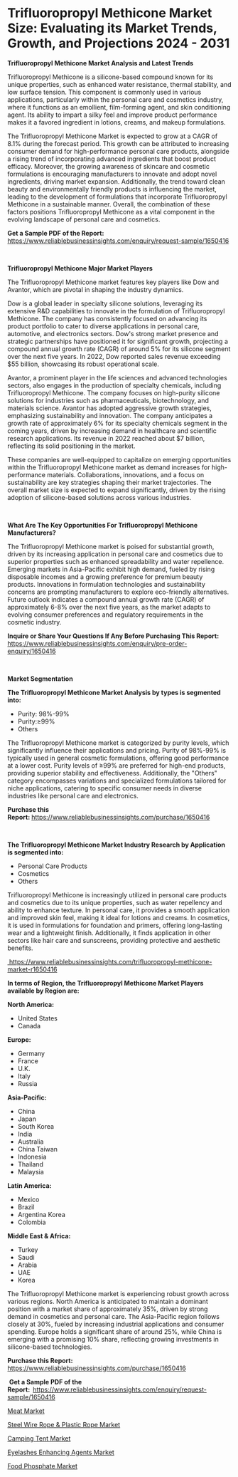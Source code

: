 <p><h1>Trifluoropropyl Methicone Market Size: Evaluating its Market Trends, Growth, and Projections 2024 - 2031</h1></p><p><strong>Trifluoropropyl Methicone Market Analysis and Latest Trends</strong></p>
<p><p>Trifluoropropyl Methicone is a silicone-based compound known for its unique properties, such as enhanced water resistance, thermal stability, and low surface tension. This component is commonly used in various applications, particularly within the personal care and cosmetics industry, where it functions as an emollient, film-forming agent, and skin conditioning agent. Its ability to impart a silky feel and improve product performance makes it a favored ingredient in lotions, creams, and makeup formulations.</p><p>The Trifluoropropyl Methicone Market is expected to grow at a CAGR of 8.1% during the forecast period. This growth can be attributed to increasing consumer demand for high-performance personal care products, alongside a rising trend of incorporating advanced ingredients that boost product efficacy. Moreover, the growing awareness of skincare and cosmetic formulations is encouraging manufacturers to innovate and adopt novel ingredients, driving market expansion. Additionally, the trend toward clean beauty and environmentally friendly products is influencing the market, leading to the development of formulations that incorporate Trifluoropropyl Methicone in a sustainable manner. Overall, the combination of these factors positions Trifluoropropyl Methicone as a vital component in the evolving landscape of personal care and cosmetics.</p></p>
<p><strong>Get a Sample PDF of the Report:&nbsp;</strong> <a href="https://www.reliablebusinessinsights.com/enquiry/request-sample/1650416?utm_campaign=1873&utm_medium=2&utm_source=Github&utm_content=ia&utm_term=16122024&utm_id=trifluoropropyl-methicone">https://www.reliablebusinessinsights.com/enquiry/request-sample/1650416</a></p>
<p>&nbsp;</p>
<p><strong>Trifluoropropyl Methicone Major Market Players</strong></p>
<p><p>The Trifluoropropyl Methicone market features key players like Dow and Avantor, which are pivotal in shaping the industry dynamics. </p><p>Dow is a global leader in specialty silicone solutions, leveraging its extensive R&D capabilities to innovate in the formulation of Trifluoropropyl Methicone. The company has consistently focused on advancing its product portfolio to cater to diverse applications in personal care, automotive, and electronics sectors. Dow's strong market presence and strategic partnerships have positioned it for significant growth, projecting a compound annual growth rate (CAGR) of around 5% for its silicone segment over the next five years. In 2022, Dow reported sales revenue exceeding $55 billion, showcasing its robust operational scale.</p><p>Avantor, a prominent player in the life sciences and advanced technologies sectors, also engages in the production of specialty chemicals, including Trifluoropropyl Methicone. The company focuses on high-purity silicone solutions for industries such as pharmaceuticals, biotechnology, and materials science. Avantor has adopted aggressive growth strategies, emphasizing sustainability and innovation. The company anticipates a growth rate of approximately 6% for its specialty chemicals segment in the coming years, driven by increasing demand in healthcare and scientific research applications. Its revenue in 2022 reached about $7 billion, reflecting its solid positioning in the market.</p><p>These companies are well-equipped to capitalize on emerging opportunities within the Trifluoropropyl Methicone market as demand increases for high-performance materials. Collaborations, innovations, and a focus on sustainability are key strategies shaping their market trajectories. The overall market size is expected to expand significantly, driven by the rising adoption of silicone-based solutions across various industries.</p></p>
<p>&nbsp;</p>
<p><strong>What Are The Key Opportunities For Trifluoropropyl Methicone Manufacturers?</strong></p>
<p><p>The Trifluoropropyl Methicone market is poised for substantial growth, driven by its increasing application in personal care and cosmetics due to superior properties such as enhanced spreadability and water repellence. Emerging markets in Asia-Pacific exhibit high demand, fueled by rising disposable incomes and a growing preference for premium beauty products. Innovations in formulation technologies and sustainability concerns are prompting manufacturers to explore eco-friendly alternatives. Future outlook indicates a compound annual growth rate (CAGR) of approximately 6-8% over the next five years, as the market adapts to evolving consumer preferences and regulatory requirements in the cosmetic industry.</p></p>
<p><strong>Inquire or Share Your Questions If Any Before Purchasing This Report:</strong> <a href="https://www.reliablebusinessinsights.com/enquiry/pre-order-enquiry/1650416?utm_campaign=1873&utm_medium=2&utm_source=Github&utm_content=ia&utm_term=16122024&utm_id=trifluoropropyl-methicone">https://www.reliablebusinessinsights.com/enquiry/pre-order-enquiry/1650416</a></p>
<p>&nbsp;</p>
<p><strong>Market Segmentation</strong></p>
<p><strong>The Trifluoropropyl Methicone Market Analysis by types is segmented into:</strong></p>
<p><ul><li>Purity: 98%-99%</li><li>Purity:≥99%</li><li>Others</li></ul></p>
<p><p>The Trifluoropropyl Methicone market is categorized by purity levels, which significantly influence their applications and pricing. Purity of 98%-99% is typically used in general cosmetic formulations, offering good performance at a lower cost. Purity levels of ≥99% are preferred for high-end products, providing superior stability and effectiveness. Additionally, the "Others" category encompasses variations and specialized formulations tailored for niche applications, catering to specific consumer needs in diverse industries like personal care and electronics.</p></p>
<p><strong>Purchase this Report:&nbsp;</strong><a href="https://www.reliablebusinessinsights.com/purchase/1650416?utm_campaign=1873&utm_medium=2&utm_source=Github&utm_content=ia&utm_term=16122024&utm_id=trifluoropropyl-methicone">https://www.reliablebusinessinsights.com/purchase/1650416</a></p>
<p>&nbsp;</p>
<p><strong>The Trifluoropropyl Methicone Market Industry Research by Application is segmented into:</strong></p>
<p><ul><li>Personal Care Products</li><li>Cosmetics</li><li>Others</li></ul></p>
<p><p>Trifluoropropyl Methicone is increasingly utilized in personal care products and cosmetics due to its unique properties, such as water repellency and ability to enhance texture. In personal care, it provides a smooth application and improved skin feel, making it ideal for lotions and creams. In cosmetics, it is used in formulations for foundation and primers, offering long-lasting wear and a lightweight finish. Additionally, it finds application in other sectors like hair care and sunscreens, providing protective and aesthetic benefits.</p></p>
<p><a href="https://www.reliablebusinessinsights.com/trifluoropropyl-methicone-market-r1650416?utm_campaign=1873&utm_medium=2&utm_source=Github&utm_content=ia&utm_term=16122024&utm_id=trifluoropropyl-methicone">&nbsp;https://www.reliablebusinessinsights.com/trifluoropropyl-methicone-market-r1650416</a></p>
<p><strong>In terms of Region, the Trifluoropropyl Methicone Market Players available by Region are:</strong></p>
<p>
    <p> <strong> North America: </strong>
        <ul>
            <li>United States</li>
            <li>Canada</li>
        </ul>
        </p> 
    <p> <strong> Europe: </strong>
        <ul>
            <li>Germany</li>
            <li>France</li>
            <li>U.K.</li>
            <li>Italy</li>
            <li>Russia</li>
        </ul>
        </p> 
    <p> <strong> Asia-Pacific: </strong>
        <ul>
            <li>China</li>
            <li>Japan</li>
            <li>South Korea</li>
            <li>India</li>
            <li>Australia</li>
            <li>China Taiwan</li>
            <li>Indonesia</li>
            <li>Thailand</li>
            <li>Malaysia</li>
        </ul>
        </p> 
    <p> <strong> Latin America: </strong>
        <ul>
            <li>Mexico</li>
            <li>Brazil</li>
            <li>Argentina Korea</li>
            <li>Colombia</li>
        </ul>
        </p> 
    <p> <strong> Middle East & Africa: </strong>
        <ul>
            <li>Turkey</li>
            <li>Saudi</li>
            <li>Arabia</li>
            <li>UAE</li>
            <li>Korea</li>
        </ul>
    </p>
    </p>
<p><p>The Trifluoropropyl Methicone market is experiencing robust growth across various regions. North America is anticipated to maintain a dominant position with a market share of approximately 35%, driven by strong demand in cosmetics and personal care. The Asia-Pacific region follows closely at 30%, fueled by increasing industrial applications and consumer spending. Europe holds a significant share of around 25%, while China is emerging with a promising 10% share, reflecting growing investments in silicone-based technologies.</p></p>
<p><strong>Purchase this Report: </strong><a href="https://www.reliablebusinessinsights.com/purchase/1650416?utm_campaign=1873&utm_medium=2&utm_source=Github&utm_content=ia&utm_term=16122024&utm_id=trifluoropropyl-methicone">https://www.reliablebusinessinsights.com/purchase/1650416</a></p>
<p>&nbsp;<strong>Get a Sample PDF of the Report:&nbsp;&nbsp;</strong><a href="https://www.reliablebusinessinsights.com/enquiry/request-sample/1650416?utm_campaign=1873&utm_medium=2&utm_source=Github&utm_content=ia&utm_term=16122024&utm_id=trifluoropropyl-methicone">https://www.reliablebusinessinsights.com/enquiry/request-sample/1650416</a></p>
<p><strong></strong></p>
<p><p><a href="https://www.linkedin.com/pulse/meat-market-size-growing-14-growth-rate-from-2024-2031-its-insights-ajsre?utm_campaign=1873&utm_medium=2&utm_source=Github&utm_content=ia&utm_term=16122024&utm_id=trifluoropropyl-methicone">Meat Market</a></p><p><a href="https://www.linkedin.com/pulse/steel-wire-rope-plastic-market-growth-2024-2031-factors-behind-lneoe?utm_campaign=1873&utm_medium=2&utm_source=Github&utm_content=ia&utm_term=16122024&utm_id=trifluoropropyl-methicone">Steel Wire Rope & Plastic Rope Market</a></p><p><a href="https://www.linkedin.com/pulse/global-camping-tent-market-research-report-forecasted-cagr-49-ldu7e?utm_campaign=1873&utm_medium=2&utm_source=Github&utm_content=ia&utm_term=16122024&utm_id=trifluoropropyl-methicone">Camping Tent Market</a></p><p><a href="https://www.linkedin.com/pulse/in-depth-analysis-size-eyelashes-enhancing-agents-market-its-rapidgrowth-vnthe?utm_campaign=1873&utm_medium=2&utm_source=Github&utm_content=ia&utm_term=16122024&utm_id=trifluoropropyl-methicone">Eyelashes Enhancing Agents Market</a></p><p><a href="https://www.linkedin.com/pulse/projected-market-revenue-food-phosphate-147-cagr-from-2024-dk4ye?utm_campaign=1873&utm_medium=2&utm_source=Github&utm_content=ia&utm_term=16122024&utm_id=trifluoropropyl-methicone">Food Phosphate Market</a></p></p>